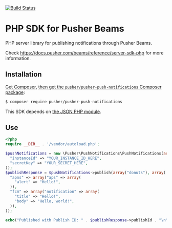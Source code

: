 [![Build Status](https://travis-ci.org/pusher/push-notifications-php.svg?branch=master)](https://travis-ci.org/pusher/push-notifications-php)
# PHP SDK for Pusher Beams

PHP server library for publishing notifications through Pusher Beams.

Check https://docs.pusher.com/beams/reference/server-sdk-php for more information.

## Installation

[Get Composer](http://getcomposer.org/),
[then get the `pusher/pusher-push-notifications` Composer package](https://packagist.org/packages/pusher/pusher-push-notifications):

```bash
$ composer require pusher/pusher-push-notifications
```

This SDK depends on [the JSON PHP module](http://php.net/manual/en/json.installation.php).

## Use

```php
<?php
require __DIR__ . '/vendor/autoload.php';

$pushNotifications = new \Pusher\PushNotifications\PushNotifications(array(
  "instanceId" => "YOUR_INSTANCE_ID_HERE",
  "secretKey" => "YOUR_SECRET_HERE",
));
$publishResponse = $pushNotifications->publish(array("donuts"), array(
  "apns" => array("aps" => array(
    "alert" => "Hello!",
  )),
  "fcm" => array("notification" => array(
    "title" => "Hello!",
    "body" => "Hello, world!",
  )),
));

echo("Published with Publish ID: " . $publishResponse->publishId . "\n");
```
